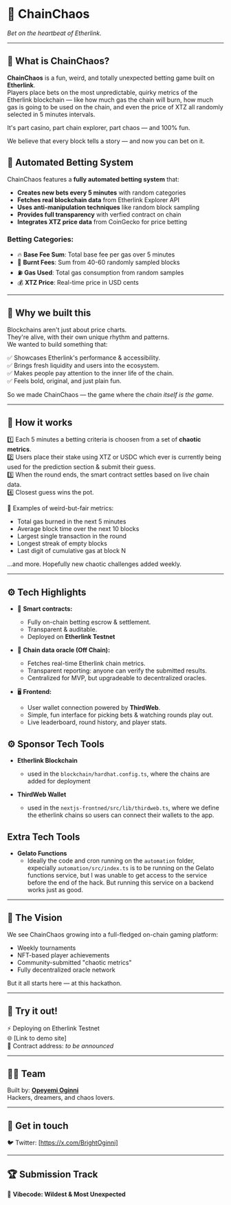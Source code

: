 # 🎲 **ChainChaos**
*Bet on the heartbeat of Etherlink.*

---

## 🚀 What is ChainChaos?

**ChainChaos** is a fun, weird, and totally unexpected betting game built on **Etherlink**.  
Players place bets on the most unpredictable, quirky metrics of the Etherlink blockchain — like how much gas the chain will burn, how much gas is going to be used on the chain, and even the price of XTZ all randomly selected in 5 minutes intervals.

It's part casino, part chain explorer, part chaos — and 100% fun.  

We believe that every block tells a story — and now you can bet on it.

## 🤖 Automated Betting System

ChainChaos features a **fully automated betting system** that:

- **Creates new bets every 5 minutes** with random categories
- **Fetches real blockchain data** from Etherlink Explorer API
- **Uses anti-manipulation techniques** like random block sampling
- **Provides full transparency** with verfied contract on chain
- **Integrates XTZ price data** from CoinGecko for price betting

### Betting Categories:
- 🔥 **Base Fee Sum**: Total base fee per gas over 5 minutes
- 💸 **Burnt Fees**: Sum from 40-60 randomly sampled blocks  
- ⛽ **Gas Used**: Total gas consumption from random samples
- 💰 **XTZ Price**: Real-time price in USD cents

---

## 🎯 Why we built this

Blockchains aren't just about price charts.  
They're alive, with their own unique rhythm and patterns.  
We wanted to build something that:  

✅ Showcases Etherlink's performance & accessibility.  
✅ Brings fresh liquidity and users into the ecosystem.  
✅ Makes people pay attention to the inner life of the chain.  
✅ Feels bold, original, and just plain fun.  

So we made ChainChaos — the game where the *chain itself is the game.*

---

## 🧩 How it works

1️⃣ Each 5 minutes a betting criteria is choosen from a set of **chaotic metrics**.  
2️⃣ Users place their stake using XTZ or USDC which ever is currently being used for the prediction section & submit their guess.  
3️⃣ When the round ends, the smart contract settles based on live chain data.  
4️⃣ Closest guess wins the pot.  

🎉 Examples of weird-but-fair metrics:
- Total gas burned in the next 5 minutes
- Average block time over the next 10 blocks
- Largest single transaction in the round
- Longest streak of empty blocks
- Last digit of cumulative gas at block N

…and more. Hopefully new chaotic challenges added weekly.

---

## ⚙️ Tech Highlights

- 🧾 **Smart contracts:**  
  - Fully on-chain betting escrow & settlement.  
  - Transparent & auditable.  
  - Deployed on **Etherlink Testnet**

- 🔗 **Chain data oracle (Off Chain):**  
  - Fetches real-time Etherlink chain metrics.  
  - Transparent reporting: anyone can verify the submitted results.  
  - Centralized for MVP, but upgradeable to decentralized oracles.   

- 🖥️ **Frontend:**  
  - User wallet connection powered by **ThirdWeb**.
  - Simple, fun interface for picking bets & watching rounds play out.  
  - Live leaderboard, round history, and player stats.

## ⚙️ Sponsor Tech Tools

- **Etherlink Blockchain**
  - used in the `blockchain/hardhat.config.ts`, where the chains are added for deployment

- **ThirdWeb Wallet**
  - used in the `nextjs-frontned/src/lib/thirdweb.ts`, where we define the etherlink chains so users can connect their wallets to the app.

## Extra Tech Tools

- **Gelato Functions**
  - Ideally the code and cron running on the `automation` folder, expecially `automation/src/index.ts` is to be running on the Gelato functions service, but I was unable to get access to the service before the end of the hack. But running this service on a backend works just as good.

---

## 🌟 The Vision

We see ChainChaos growing into a full-fledged on-chain gaming platform:
- Weekly tournaments
- NFT-based player achievements
- Community-submitted "chaotic metrics"
- Fully decentralized oracle network

But it all starts here — at this hackathon.

---

## 🧪 Try it out!

⚡ Deploying on Etherlink Testnet  
🌐 [Link to demo site]  
📝 Contract address: *to be announced*

---

## 👨‍💻 Team

Built by: **[Opeyemi Oginni](https://github.com/OpeOginni)**  
Hackers, dreamers, and chaos lovers.

---

## 💬 Get in touch

🐦 Twitter: [https://x.com/BrightOginni]  

---

## 🏆 Submission Track

🎨 **Vibecode: Wildest & Most Unexpected**
